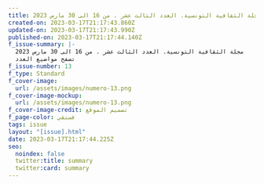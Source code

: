 ```yaml
---
title: مجلة الثقافية التونسية. العدد الثالث عشر . من 16 الى 30 مارس 2023
created-on: 2023-03-17T21:17:43.860Z
updated-on: 2023-03-17T21:17:43.990Z
published-on: 2023-03-17T21:17:44.140Z
f_issue-summary: |-
  مجلة الثقافية التونسية. العدد الثالث عشر . من 16 الى 30 مارس 2023
  تصفح مواضيع العدد
f_issue-number: 13
f_type: Standard
f_cover-image:
  url: /assets/images/numero-13.png
f_cover-image-mockup:
  url: /assets/images/numero-13.png
f_cover-image-credit: تصميم الموقع
f_page-color: فستقي
tags: issue
layout: "[issue].html"
date: 2023-03-17T21:17:44.225Z
seo:
  noindex: false
  twitter:title: summary
  twitter:card: summary
---
```

